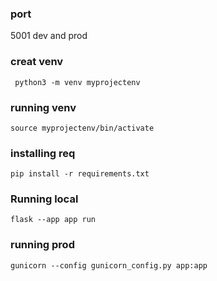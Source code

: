### port

5001 dev and prod

### creat venv

```
 python3 -m venv myprojectenv
```

### running venv

```
source myprojectenv/bin/activate
```

### installing req

```
pip install -r requirements.txt
```

### Running local

```
flask --app app run
```

### running prod

```
gunicorn --config gunicorn_config.py app:app
```

